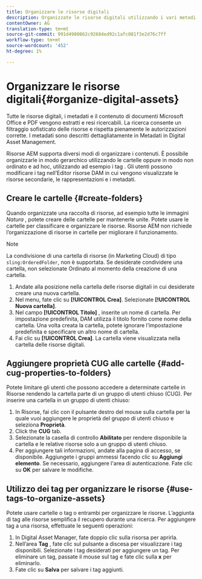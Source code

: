 ```yaml
---
title: Organizzare le risorse digitali
description: Organizzate le risorse digitali utilizzando i vari metodi disponibili in Risorse Adobe Experience Manager.
contentOwner: AG
translation-type: tm+mt
source-git-commit: 991d4900862c92684ed92c1afc081f3e2d76c7ff
workflow-type: tm+mt
source-wordcount: '452'
ht-degree: 1%

---
```



# Organizzare le risorse digitali{#organize-digital-assets}

Tutte le risorse digitali, i metadati e il contenuto di documenti Microsoft Office e PDF vengono estratti e resi ricercabili. La ricerca consente un filtraggio sofisticato delle risorse e rispetta pienamente le autorizzazioni corrette. I metadati sono descritti dettagliatamente in Metadati in Digital Asset Management.

Risorse AEM supporta diversi modi di organizzare i contenuti. È possibile organizzarle in modo gerarchico utilizzando le cartelle oppure in modo non ordinato e ad hoc, utilizzando ad esempio i tag . Gli utenti possono modificare i tag nell’Editor risorse DAM in cui vengono visualizzate le risorse secondarie, le rappresentazioni e i metadati.

## Creare le cartelle {#create-folders}

Quando organizzate una raccolta di risorse, ad esempio tutte le immagini *Natura* , potete creare delle cartelle per mantenerle unite. Potete usare le cartelle per classificare e organizzare le risorse. Risorse AEM non richiede l’organizzazione di risorse in cartelle per migliorare il funzionamento.

>[!NOTE]
>
>La condivisione di una cartella di risorse (in Marketing Cloud) di tipo `sling:OrderedFolder`, non è supportata. Se desiderate condividere una cartella, non selezionate Ordinato al momento della creazione di una cartella.

1. Andate alla posizione nella cartella delle risorse digitali in cui desiderate creare una nuova cartella.
1. Nel menu, fate clic su **[!UICONTROL Crea]**. Selezionate **[!UICONTROL Nuova cartella]**.
1. Nel campo **[!UICONTROL Titolo]** , inserite un nome di cartella. Per impostazione predefinita, DAM utilizza il titolo fornito come nome della cartella. Una volta creata la cartella, potete ignorare l’impostazione predefinita e specificare un altro nome di cartella.
1. Fai clic su **[!UICONTROL Crea]**. La cartella viene visualizzata nella cartella delle risorse digitali.

## Aggiungere proprietà CUG alle cartelle {#add-cug-properties-to-folders}

Potete limitare gli utenti che possono accedere a determinate cartelle in Risorse rendendo la cartella parte di un gruppo di utenti chiuso (CUG). Per inserire una cartella in un gruppo di utenti chiuso:

1. In Risorse, fai clic con il pulsante destro del mouse sulla cartella per la quale vuoi aggiungere le proprietà del gruppo di utenti chiuso e seleziona **Proprietà**.
1. Click the **CUG** tab.
1. Selezionate la casella di controllo **Abilitato** per rendere disponibile la cartella e le relative risorse solo a un gruppo di utenti chiuso.
1. Per aggiungere tali informazioni, andate alla pagina di accesso, se disponibile. Aggiungete i gruppi ammessi facendo clic su **Aggiungi elemento**. Se necessario, aggiungere l&#39;area di autenticazione. Fate clic su **OK** per salvare le modifiche.

## Utilizzo dei tag per organizzare le risorse {#use-tags-to-organize-assets}

Potete usare cartelle o tag o entrambi per organizzare le risorse. L’aggiunta di tag alle risorse semplifica il recupero durante una ricerca. Per aggiungere tag a una risorsa, effettuate le seguenti operazioni:

1. In Digital Asset Manager, fate doppio clic sulla risorsa per aprirla.
1. Nell’area **Tag** , fate clic sul pulsante a discesa per visualizzare i tag disponibili. Selezionate i tag desiderati per aggiungere un tag. Per eliminare un tag, passate il mouse sul tag e fate clic sulla **x** per eliminarlo.
1. Fate clic su **Salva** per salvare i tag aggiunti.
